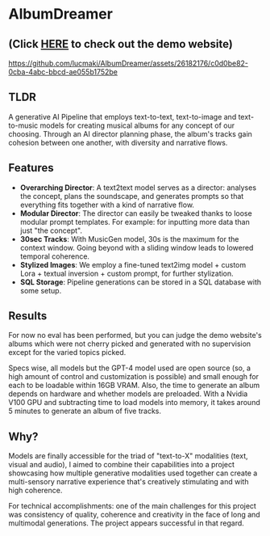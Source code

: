 # AlbumDreamer
## (Click [**HERE**](https://albumdreamer.netlify.app/) to check out the demo website)


https://github.com/lucmaki/AlbumDreamer/assets/26182176/c0d0be82-0cba-4abc-bbcd-ae055b1752be

## TLDR
A generative AI Pipeline that employs text-to-text, text-to-image and text-to-music models for creating musical albums for any concept of our choosing. Through an AI director planning phase, the album's tracks gain cohesion between one another, with diversity and narrative flows.

## Features
- **Overarching Director**: A text2text model serves as a director: analyses the concept, plans the soundscape, and generates prompts so that everything fits together with a kind of narrative flow.
- **Modular Director**: The director can easily be tweaked thanks to loose modular prompt templates. For example: for inputting more data than just "the concept".
- **30sec Tracks**: With MusicGen model, 30s is the maximum for the context window. Going beyond with a sliding window leads to lowered temporal coherence. 
- **Stylized Images**: We employ a fine-tuned text2img model + custom Lora + textual inversion + custom prompt, for further stylization. 
- **SQL Storage**: Pipeline generations can be stored in a SQL database with some setup.
  
## Results
For now no eval has been performed, but you can judge the demo website's albums which were not cherry picked and generated with no supervision except for the varied topics picked.

Specs wise, all models but the GPT-4 model used are open source (so, a high amount of control and customization is possible) and small enough for each to be loadable within 16GB VRAM. Also, the time to generate an album depends on hardware and whether models are preloaded. With a Nvidia V100 GPU and subtracting time to load models into memory, it takes around 5 minutes to generate an album of five tracks.

## Why?
Models are finally accessible for the triad of "text-to-X" modalities (text, visual and audio), I aimed to combine their capabilities into a project showcasing how multiple generative modalities used together can create a multi-sensory narrative experience that's creatively stimulating and with high coherence.

For technical accomplishments: one of the main challenges for this project was consistency of quality, coherence and creativity in the face of long and multimodal generations. The project appears successful in that regard.
